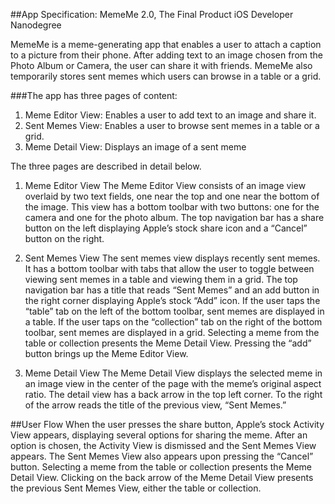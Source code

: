 ##App Specification: MemeMe 2.0, The Final Product
  iOS Developer Nanodegree
  
MemeMe is a meme-generating app that enables a user to attach a caption to a picture from their phone. After adding text to an image chosen from the Photo Album or Camera, the user can share it with friends. MemeMe also temporarily stores sent memes which users can browse in a table or a grid.

###The app has three pages of content:

1. Meme Editor View: Enables a user to add text to an image and share it.
2. Sent Memes View: Enables a user to browse sent memes in a table or a grid.
3. Meme Detail View: Displays an image of a sent meme

The three pages are described in detail below.
 
1. Meme Editor View
  The Meme Editor View consists of an image view overlaid by two text fields, one near the top and one near the bottom of the image. This view has a bottom toolbar with two buttons: one for the camera and one for the photo album. The top navigation bar has a share button on the left displaying Apple’s stock share icon and a “Cancel” button on the right.
 
2. Sent Memes View
  The sent memes view displays recently sent memes. It has a bottom toolbar with tabs that allow the user to toggle between viewing sent memes in a table and viewing them in a grid. The top navigation bar has a title that reads “Sent Memes” and an add button in the right corner displaying Apple’s stock “Add” icon. If the user taps the “table” tab on the left of the bottom toolbar, sent memes are displayed in a table. If the user taps on the “collection” tab on the right of the bottom toolbar, sent memes are displayed in a grid. Selecting a meme from the table or collection presents the Meme Detail View. Pressing the “add” button brings up the Meme Editor View.
       
2. Meme Detail View
  The Meme Detail View displays the selected meme in an image view in the center of the page with the meme’s original aspect ratio. The detail view has a back arrow in the top left corner. To the right of the arrow reads the title of the previous view, “Sent Memes.”

##User Flow
  When the user presses the share button, Apple’s stock Activity View appears, displaying several options for sharing the meme. After an option is chosen, the Activity View is dismissed and the Sent Memes View appears. The Sent Memes View also appears upon pressing the “Cancel” button. Selecting a meme from the table or collection presents the Meme Detail View. Clicking on the back arrow of the Meme Detail View presents the previous Sent Memes View, either the table or collection.
